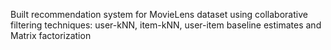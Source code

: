 Built recommendation system for MovieLens dataset using collaborative filtering techniques:
user-kNN, item-kNN, user-item baseline estimates and Matrix factorization
